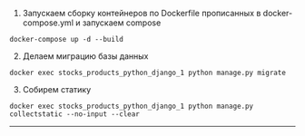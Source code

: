 1. Запускаем сборку контейнеров по Dockerfile прописанных в docker-compose.yml и запускаем compose

`docker-compose up -d --build`

2. Делаем миграцию базы данных

`docker exec stocks_products_python_django_1 python manage.py migrate`

3. Собирем статику

`docker exec stocks_products_python_django_1 python manage.py collectstatic --no-input --clear`

------
